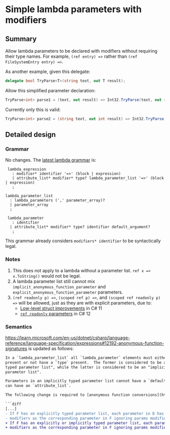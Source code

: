 # Simple lambda parameters with modifiers

## Summary

Allow lambda parameters to be declared with modifiers without requiring their type names. For example, `(ref entry) =>` rather than `(ref FileSystemEntry entry) =>`.

As another example, given this delegate:
```cs
delegate bool TryParse<T>(string text, out T result);
```

Allow this simplified parameter declaration:
```cs
TryParse<int> parse1 = (text, out result) => Int32.TryParse(text, out result);
```

Currently only this is valid:
```cs
TryParse<int> parse2 = (string text, out int result) => Int32.TryParse(text, out result);
```

## Detailed design

### Grammar

No changes.  The [latest lambda grammar](https://github.com/dotnet/csharplang/blob/main/proposals/csharp-12.0/lambda-method-group-defaults.md#detailed-design) is:

```g4
 lambda_expression
   : modifier* identifier '=>' (block | expression)
   | attribute_list* modifier* type? lambda_parameter_list '=>' (block | expression)
   ;

lambda_parameter_list
  : lambda_parameters (',' parameter_array)?
  | parameter_array
  ;

 lambda_parameter
   : identifier
  | attribute_list* modifier* type? identifier default_argument?
   ;
```

This grammar already considers `modifiers* identifier` to be syntactically legal.

### Notes

1. This does not apply to a lambda without a parameter list. `ref x => x.ToString()` would not be legal.
1. A lambda parameter list still cannot mix `implicit_anonymous_function_parameter` and `explicit_anonymous_function_parameter` parameters.
1. `(ref readonly p) =>`, `(scoped ref p) =>`, and `(scoped ref readonly p) =>` will be allowed, just as they are with explicit parameters, due to:
   - [Low-level struct improvements](csharp-11.0/low-level-struct-improvements.md#Syntax) in C# 11
   - [`ref readonly` parameters](csharp-12.0/ref-readonly-parameters.md#parameter-declarations) in C# 12

### Semantics

https://learn.microsoft.com/en-us/dotnet/csharp/language-reference/language-specification/expressions#12192-anonymous-function-signatures is updated as follows:

```diff
In a `lambda_parameter_list` all `lambda_parameter` elements must either have a `type`
present or not have a `type` present.  The former is considered to be an "explicitly
typed parameter list", while the latter is considered to be an "implicitly typed
parameter list".

Parameters in an implicitly typed parameter list cannot have a `default_argument`.  They
can have an `attribute_list`.

The following change is required to [anonymous function conversions](https://github.com/dotnet/csharplang/blob/main/proposals/csharp-12.0/lambda-method-group-defaults.md#detailed-design):

```diff
[...]
- If F has an explicitly typed parameter list, each parameter in D has the same type and
- modifiers as the corresponding parameter in F ignoring params modifiers and default values.
+ If F has an explicitly or implicitly typed parameter list, each parameter in D has the same type and
+ modifiers as the corresponding parameter in F ignoring params modifiers and default values.
```
